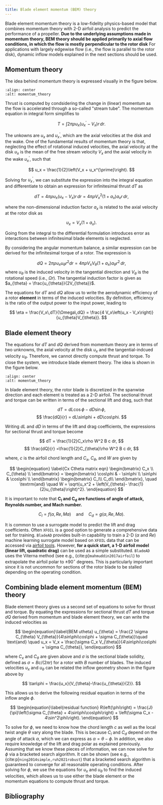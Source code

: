 ```yaml
---
title: Blade element momentum (BEM) theory
---
```


Blade element momentum theory is a low-fidelity physics-based model that combines momentum theory with 2-D airfoil analysis to predict the performance of a propeller. 
**Due to the underlying assumptions made in momentum theory, BEM theory should be applied primarily to axial flow conditions, in which the flow is mostly perpendicular to the rotor disk**
For applications with largely edgewise flow (i.e., the flow is parallel to the rotor disk), dynamic inflow models explained in the next sections should be used.

##  Momentum theory
The idea behind momentum theory is expressed visually in the figure below. 

```{figure} /src/images/Streamtube4.svg
:align: center
:alt: momentum_theory
```

Thrust is computed by condsidering the change in (linear) momentum as the flow is accelerated through a so-called "stream tube".
The momentum equation in integral form simplifies to

$$
T = \int 2\pi\rho u_x\left(u_x^{\prime} - V_x \right)r\,dr.
$$

The unkowns are $u_x$ and $u_x^{\prime}$, which are the axial velocities at the disk and the wake.
One of the fundamental results of momentum theory is that, neglecting the effect of rotational induced velocities, the axial velocity at the disk $u_x$ is the mean of the free stream velocity $V_x$ and the axial velocity in the wake $u_x^{\prime}$, such that

$$
u_x = \frac{1}{2}\left(V_x + u_x^{\prime}\right).
$$

Solving for $u_x^{\prime}$, we can substitute the expression into the integral equation and differentiate to obtain an expression for infinitesimal thrust $dT$ as 

$$
dT = 4\pi\rho u_x\left(u_x - V_x\right)r\,dr =  4\pi\rho V_x^2\left(1+a_x\right)a_xr\,dr, 
$$

where the non-dimensional induction factor $a_x$ is related to the axial velocity at the rotor disk as

$$
u_x = V_x\left(1 + a_x \right).
$$

Going from the integral to the differential formulation introduces error as interactions between infinitesimal blade elements is neglected. 


By considering the angular momentum balance, a similar expression can be derived for the infinitesimal torque of a rotor. 
The expression is

$$
dQ = 2 \pi\rho u_x u_{\theta} r^2 dr = 4\pi\rho V_xV_{\theta}\left(1+a_x\right)a_{\theta}r^2\,dr,
$$
where $u_{\theta}$ is the induced velocity in the tangential direction and $V_{\theta}$ is the rotational speed (i.e., $\Omega r$).
The tangential induction factor is given as $a_{\theta} = \frac{u_{\theta}}{2V_{\theta}}$.

The equations for $dT$ and $dQ$ allow us to write the aerodynamic efficiency of a rotor **element** in terms of the induced velocities.
By definition, efficiency is the ratio of the output power
to the input power, leading to

$$
\eta = \frac{V_x\,dT}{\Omega\,dQ} = \frac{4 V_x\left(u_x - V_x\right)}{u_{\theta}V_{\theta}}.
$$

## Blade element theory
The equations for $dT$ and $dQ$ derived from momentum theory are in terms of two unknowns, the axial velocity at the disk $u_x$ and the tangential-indcued velocity $u_{\theta}$.
Therefore, we cannot directly compute thrust and torque. 
To close the system, we introduce blade element theory. 
The idea is shown in the figure below.

```{figure} /src/images/Blade_element_inflow.svg
:align: center
:alt: momentum_theory
```

In blade element theory, the rotor blade is discretized in the spanwise direction and each element is treated as a 2-D airfoil. 
The sectional thrust and torque can be written in terms of the sectional lift and drag, such that

$$
    dT = dL\cos\phi - dD\sin\phi,
$$
$$
    \frac{dQ}{r} = dL\sin\phi + dD\cos\phi.
$$

Writing $dL$ and $dD$ in terms of the lift and drag coefficients, the expressions for sectional thrust and torque become

$$
    dT = \frac{1}{2}C_x\rho W^2 B c  dr,
$$
$$
    \frac{dQ}{r} =\frac{1}{2}C_{\theta}\rho W^2 B c dr,
$$

where, $c$ is the airfoil chord length and  $C_x$, $C_{\theta}$, and $W$ are given by 

$$
\begin{equation} \label{Cx Ctheta matrix eqn}
    \begin{bmatrix}
        C_x \\
        C_{\theta} \\
    \end{bmatrix}
    =
    \begin{bmatrix}
        \cos\phi & - \sin\phi \\
        \sin\phi & \cos\phi \\
    \end{bmatrix}
    \begin{bmatrix}
        C_l\\
        C_d\\
    \end{bmatrix}, \quad \textrm{and} \quad
    W = \sqrt{u_x^2 + \left(V_{\theta}- \frac{1}{2}u_{\theta}\right)^2}.
\end{equation}
$$

It is important to note that **$\mathbf{C_l}$ and $\mathbf{C_d}$ are functions of angle of attack, Reynolds number, and Mach number.**

$$
\begin{equation}\label{Cl Cd}
    C_l = f\left(\alpha,Re, Ma\right)\quad\text{and} \quad C_d = g\left(\alpha,Re, Ma\right).
\end{equation}
$$

It is common to use a surrogate model to predict the lift and drag coefficients. 
Often `XFOIL` is a good option to generate a comprehensive data set for training. 
`BladeAD` provides built-in capability to train a 2-D ($\alpha$ and $Re$) machine learning surrogate model based on `XFOIL` data that can be accessed via [airfoil tools](http://www.airfoiltools.com).
However, **for a quick start, a 1-D airfoil model (linear lift, quadratic drag)** can be used as a simple substituted.
`BladeAD` uses the Viterna method (see e.g., {cite:p}`mahmuddin2017airfoil`) to extrapolate the airfoil polar to $\pm90^{\circ}$ degrees. 
This is particularly important since it is not uncommon for sections of the rotor blade to be stalled depending on the operating condition.

## Combining blade element momentum (BEM) theory
Blade element theory gives us a second set of equations to solve for thrust and torque. 
By equating the expressions for sectional thrust $dT$ and torque $dQ$ derived from momentum and blade element theory, we can write the induced velocities as

$$
\begin{equation}\label{BEM utheta}
    u_{\theta} = \frac{2 \sigma C_{\theta} V_{\theta}}{4\sin\phi\cos\phi + \sigma C_{\theta}}\quad \text{and} \quad  u_x = V_x + \frac{\sigma C_x V_{\theta}}{4\sin\phi\cos\phi + \sigma C_{\theta}},
\end{equation}
$$

where $C_x$ and $C_{\theta}$ are given above and $\sigma$ is the sectional blade solidity, defined as $\sigma = Bc/(2\pi r)$ for a rotor with $B$ number of blades. 
The induced velocities $u_x$ and $u_{\theta}$ can be related the inflow geometry shown in the figure above by

$$
\tan\phi = \frac{u_x}{V_{\theta}-\frac{u_{\theta}}{2}}.
$$

This allows us to derive the following residual equation in terms of the inflow angle $\phi$.

$$
\begin{equation}\label{residual function}
    R\left(\phi\right) = \frac{J}{\pi}\left(\sigma C_{\theta} + 4\sin\phi\cos\phi\right) + \left(\sigma C_x - 4\sin^2\phi\right).
\end{equation}
$$

To solve for $\phi$, we need to know how the chord length $c$ as well as the local twist angle $\theta$ vary along the blade. 
This is because $C_l$ and $C_d$ depend on the angle of attack $\alpha$, which we can express as $\alpha = \theta - \phi$. 
In addition, we also require knowledge of the lift and drag polar as explained previously. 
Assuming that we know these pieces of information, we can now solve for $\phi$ via a bracketed search algorithm. 
It can be shown (see e.g.,  {cite:p}`ning2014simple,ruh2021robust`) that a bracketed search algorithm is guaranteed to converge for all reasonable operating conditions.
After solving for $\phi$, we use the equations for $u_x$ and $u_{\theta}$ to find the induced velocities, which allows us to use either the blade element or the momentum equations to compute thrust and torque. 

## Bibliography

```{bibliography} references.bib
```